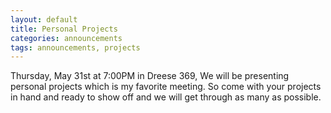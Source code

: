 ```yaml
---
layout: default
title: Personal Projects
categories: announcements
tags: announcements, projects
---
```

Thursday, May 31st at 7:00PM in Dreese 369, We will be presenting personal projects which is my favorite meeting. So come with your projects in hand and ready to show off and we will get through as many as possible.
